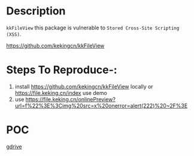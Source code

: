 # Description

`kkFileView` this package is vulnerable to `Stored Cross-Site Scripting (XSS)`.

https://github.com/kekingcn/kkFileView

# Steps To Reproduce-:  

1) install https://github.com/kekingcn/kkFileView locally or https://file.keking.cn/index use demo
2) use https://file.keking.cn/onlinePreview?url=f%22%3E%3Cimg%20src=x%20onerror=alert(222)%20~2F%3E 

# POC
  [gdrive](https://drive.google.com/file/d/1wd8udvN02Z5Z81VAVDZOtcf544Rs2bzE/view?usp=sharing)
